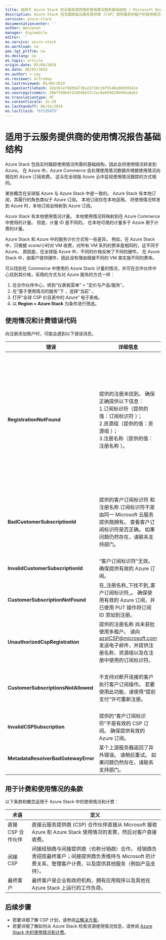```yaml
---
title: 适用于 Azure Stack 的云服务提供商的使用情况报告基础结构 | Microsoft Docs
description: Azure Stack 包含跟踪由云服务提供商 (CSP) 提供服务的租户的使用情况所需的基础结构，并将使用情况转发到 Azure。
services: azure-stack
documentationcenter: ''
author: WenJason
manager: digimobile
editor: ''
ms.service: azure-stack
ms.workload: na
pms.tgt_pltfrm: na
ms.devlang: na
ms.topic: article
origin.date: 05/09/2019
ms.date: 06/03/2019
ms.author: v-jay
ms.reviewer: alfredop
ms.lastreviewed: 05/09/2019
ms.openlocfilehash: d2e361ef9dd5473ba23716c16f5548edb699541e
ms.sourcegitcommit: 20bff6864fd10596b5fc2ac8e059629999da8ab1
ms.translationtype: HT
ms.contentlocale: zh-CN
ms.lasthandoff: 06/14/2019
ms.locfileid: "67135475"
---
```

# <a name="usage-reporting-infrastructure-for-cloud-service-providers"></a>适用于云服务提供商的使用情况报告基础结构

Azure Stack 包括实时跟踪使用情况所需的基础结构，因此会将使用情况转发到 Azure。 在 Azure 中，Azure Commerce 会处理使用情况数据并根据使用情况向相应的 Azure 订阅收费。 这与在全球版 Azure 云中监视使用情况跟踪的方式相同。

某些概念在全球版 Azure 与 Azure Stack 中是一致的。 Azure Stack 有本地订阅，其履行的角色类似于 Azure 订阅。 本地订阅仅在本地适用。 将使用情况转发到 Azure 时，本地订阅会映射到 Azure 订阅。

Azure Stack 有本地使用情况计量。 本地使用情况将映射到在 Azure Commerce 中使用的计量。 但是，计量 ID 是不同的。 在本地可用的计量多于 Azure 用于计费的计量。

Azure Stack 和 Azure 中的服务计价方式有一些差异。 例如，在 Azure Stack 中，只根据 vcore/小时对 VM 收费，对所有 VM 系列的费率是相同的，这不同于 Azure。 原因是，在全球版 Azure 中，不同的价格反映了不同的硬件。 在 Azure Stack 中，由客户提供硬件，因此没有理由根据不同的 VM 类实施不同的费率。

可以找到在 Commerce 中使用的 Azure Stack 计量的情况，并可在合作伙伴中心找到其价格，采用的方式与对 Azure 服务的方式一样：

1. 在合作伙伴中心，转到“仪表板菜单”   >   “定价与产品/服务”。
2. 在“基于使用情况的服务”下  ，选择“当前”  。
3. 打开“全球 CSP 价目表中的 Azure”  电子表格。
4. 以 **Region = Azure Stack** 为条件进行筛选。

## <a name="usage-and-billing-error-codes"></a>使用情况和计费错误代码

向注册添加租户时，可能会遇到以下错误消息。

| 错误                           | 详细信息                                                                                                                                                                                                                                                                                                                           | 注释                                                                                                                                                                                                                                                                                                                                                                                                                                                                                                                                                                                                            |
|---------------------------------|-----------------------------------------------------------------------------------------------------------------------------------------------------------------------------------------------------------------------------------------------------------------------------------------------------------------------------------|---------------------------------------------------------------------------------------------------------------------------------------------------------------------------------------------------------------------------------------------------------------------------------------------------------------------------------------------------------------------------------------------------------------------------------------------------------------------------------------------------------------------------------------------------------------------------------------------------------------------|
| **RegistrationNotFound**            | 提供的注册未找到。 确保正确提供以下信息：<br>1.订阅标识符（提供的值：订阅标识符  ）；<br>2.资源组（提供的值：资源组  ）；<br>3.注册名称（提供的值：注册名称  ）。                             | 当指向初始注册的信息不正确时，通常会发生此错误。 如需验证注册的资源组和名称，可以通过列出所有资源的方式在 Azure 门户中找到它。 如果找到多个注册资源，请查看属性中的 **CloudDeploymentID**，然后选择其 **CloudDeploymentID** 与云的 CloudDeploymentID 匹配的注册。 若要查找 **CloudDeploymentID**，可以在 Azure Stack 上使用以下 PowerShell 命令：<br>`$azureStackStampInfo = Invoke-Command -Session $session -ScriptBlock { Get-AzureStackStampInformation }` |
| **BadCustomerSubscriptionId**       | 提供的客户订阅标识符  和注册名称  订阅标识符不是由同一 Microsoft 云服务提供商拥有。 查看客户订阅标识符是否正确。 如果问题仍然存在，请联系支持部门。 | 如果客户订阅为 CSP 订阅，但它汇总到 CSP 合作伙伴时，该合作伙伴不同于在初始注册中使用的订阅所汇总到的合作伙伴，则会发生此错误。 进行该检查是为了防止出现特定的情况，该情况会导致对与所使用的 Azure Stack 无关的 CSP 合作伙伴收费。                                                                                                                                                                                                                                                                          |
| **InvalidCustomerSubscriptionId**   | “客户订阅标识符”无效。  确保提供有效的 Azure 订阅。                                                                                                                                                                         |                                                                                                                                                                                                                                                                                                                                                                                                                                                                                                                                                                                                                     |
| **CustomerSubscriptionNotFound**    | 在_注册名称_下找不到_客户订阅标识符_。 确保使用有效的 Azure 订阅，并已使用 PUT 操作将订阅 ID 添加到注册。                                                   | 尝试验证是否已向订阅添加租户但却找不到与注册关联的客户订阅时，会发生此错误。 尚未将客户添加到订阅，或者订阅 ID 写入错误。                                                                                                                                                                                                                                                                                                                                |
| **UnauthorizedCspRegistration**     | 提供的注册名称  尚未获批使用多租户。 请向 azstCSP@microsoft.com 发送电子邮件，并提供注册名称、资源组以及在注册中使用的订阅标识符。                                                                                    | 注册需要获得 Microsoft 的批准，在允许使用多租户后，才能开始向其添加租户。                                                                                                                                                                                                                                                                                                                                                                                             |
| **CustomerSubscriptionsNotAllowed** | 不支持对断开连接的客户执行客户订阅操作。 若要使用此功能，请使用“提前支付”许可重新注册。                                                                                                                                                                    | 你尝试向其添加租户的注册是一个容量注册，也就是说，在创建注册时使用了参数 `BillingModel Capacity`。 只允许“提前支付”注册添加租户。                                                                                                                                                                                                                                                                                          |
| **InvalidCSPSubscription**          | 提供的“客户订阅标识符”不是有效的 CSP 订阅。  确保提供有效的 Azure 订阅。                                                                                                                                                        | 这很有可能是错误地键入了客户订阅。                                                                                                                                                                                                                                                                                                                                                                                                                                                                                                                                        |
| **MetadataResolverBadGatewayError** | 某个上游服务器返回了异外错误。 请稍后重试。 如果问题仍然存在，请联系支持部门。                                                                                                                                                                                                |                                                                                                                                                                                                                                                                                                                                                                                                                                                                                                                                                                                                                     |

## <a name="terms-used-for-billing-and-usage"></a>用于计费和使用情况的条款

以下条款和概念适用于 Azure Stack 中的使用情况和计费：

| 术语 | 定义 |
| --- | --- |
| 直接 CSP 合作伙伴 | 直接云服务提供商 (CSP) 合作伙伴直接从 Microsoft 接收 Azure 和 Azure Stack 使用情况的发票，然后对客户直接收费。 |
| 间接 CSP | 间接经销商与间接提供商（也称分销商）合作。 经销商负责招揽最终客户；间接提供商负责维持与 Microsoft 的计费关系、管理客户计费，以及提供其他服务（例如产品支持）。 |
| 最终客户 | 最终客户是企业和政府机构，拥有应用程序以及其他在 Azure Stack 上运行的工作负荷。 |

## <a name="next-steps"></a>后续步骤

- 若要详细了解 CSP 计划，请参阅[云解决方案](https://partner.microsoft.com/solutions/microsoft-cloud-solutions)。
- 若要详细了解如何从 Azure Stack 检索资源使用情况信息，请参阅 [Azure Stack 中的使用情况和计费](azure-stack-billing-and-chargeback.md)。

<!-- Update_Description: wording update -->